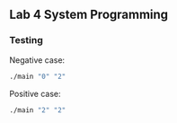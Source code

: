 ## Lab 4 System Programming

### Testing

Negative case:

```bash
./main "0" "2"
```

Positive case:

```bash
./main "2" "2"
```
